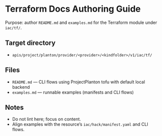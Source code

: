# Terraform Docs Authoring Guide

Purpose: author `README.md` and `examples.md` for the Terraform module under `iac/tf/`.

## Target directory
- `apis/project/planton/provider/<provider>/<kindfolder>/v1/iac/tf/`

## Files
- `README.md` — CLI flows using ProjectPlanton tofu with default local backend
- `examples.md` — runnable examples (manifests and CLI flows)

## Notes
- Do not lint here; focus on content.
- Align examples with the resource’s `iac/hack/manifest.yaml` and CLI flows.
